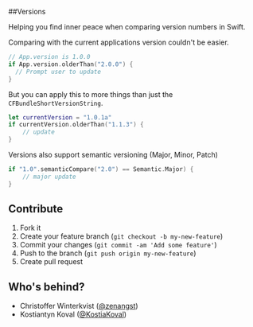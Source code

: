 ##Versions

Helping you find inner peace when comparing version numbers in Swift.

Comparing with the current applications version couldn't be easier.

```swift
// App.version is 1.0.0
if App.version.olderThan("2.0.0") {
  // Prompt user to update
}
```

But you can apply this to more things than just the `CFBundleShortVersionString`.

```swift
let currentVersion = "1.0.1a"
if currentVersion.olderThan("1.1.3") {
    // update
}
```

Versions also support semantic versioning (Major, Minor, Patch)

```swift 
if "1.0".semanticCompare("2.0") == Semantic.Major) {
    // major update
}
```

## Contribute

1. Fork it
2. Create your feature branch (`git checkout -b my-new-feature`)
3. Commit your changes (`git commit -am 'Add some feature'`)
4. Push to the branch (`git push origin my-new-feature`)
5. Create pull request


## Who's behind?

- Christoffer Winterkvist ([@zenangst](https://twitter.com/zenangst))
- Kostiantyn Koval ([@KostiaKoval](https://twitter.com/KostiaKoval))
